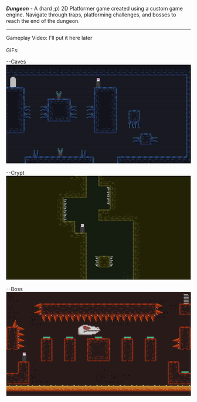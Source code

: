 <b><i> Dungeon</i></b> - A (hard ;p) 2D Platformer game created using a custom game engine. Navigate through traps, platforming challenges, and bosses to reach the end of the dungeon.
<hr>
Gameplay Video: I'll put it here later
<br><br>
GIFs: <br>

--Caves<br>
<img src="https://github.com/Oziach/Platformer-Game-Project/blob/main/Images/Caves.gif?raw=true" alt="Level 4" width="600px"><br>

--Crypt<br>
<img src="https://github.com/Oziach/Platformer-Game-Project/blob/main/Images/Intro.PNG?raw=true" alt="Level 1" width="600px"><br>

--Boss<br>
<img src="https://github.com/Oziach/Platformer-Game-Project/blob/main/Images/FinalBoss.PNG?raw=true" alt="Boss" width="600px"><br>

